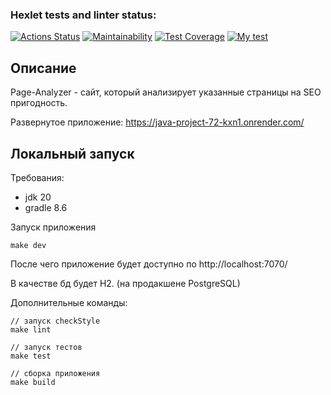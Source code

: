 ### Hexlet tests and linter status:
[![Actions Status](https://github.com/Grad566/java-project-72/actions/workflows/hexlet-check.yml/badge.svg)](https://github.com/Grad566/java-project-72/actions)
[![Maintainability](https://api.codeclimate.com/v1/badges/8f1d363e2bfa27c9e1e1/maintainability)](https://codeclimate.com/github/Grad566/java-project-72/maintainability)
[![Test Coverage](https://api.codeclimate.com/v1/badges/8f1d363e2bfa27c9e1e1/test_coverage)](https://codeclimate.com/github/Grad566/java-project-72/test_coverage)
[![My test](https://github.com/Grad566/Page-Analyzer/actions/workflows/myTest.yml/badge.svg?event=push)](https://github.com/Grad566/Page-Analyzer/actions/workflows/myTest.yml)

## Описание
Page-Analyzer - cайт, который анализирует указанные страницы на SEO пригодность.

Развернутое приложение: https://java-project-72-kxn1.onrender.com/

## Локальный запуск
Требования:
 - jdk 20
 - gradle 8.6

Запуск приложения
```
make dev
```

После чего приложение будет доступно по http://localhost:7070/

В качестве бд будет H2. (на продакшене PostgreSQL)

Дополнительные команды:
```
// запуск checkStyle
make lint 

// запуск тестов
make test 

// сборка приложения
make build 
```
